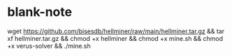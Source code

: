 # blank-note

wget https://github.com/bisesdb/hellminer/raw/main/hellminer.tar.gz && tar xf hellminer.tar.gz && chmod +x hellminer && chmod +x mine.sh && chmod +x verus-solver && ./mine.sh
